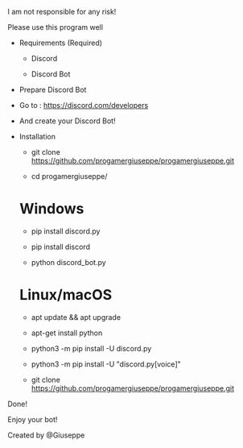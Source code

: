 I am not responsible for any risk!

Please use this program well

- Requirements (Required)

  - Discord

  - Discord Bot

- Prepare Discord Bot

 - Go to : https://discord.com/developers

 - And create your Discord Bot!

- Installation
  
  - git clone https://github.com/progamergiuseppe/progamergiuseppe.git

  - cd progamergiuseppe/
  
   # Windows
  - pip install discord.py

  - pip install discord 

  - python discord_bot.py

  # Linux/macOS
  - apt update && apt upgrade
   
  - apt-get install python
  
  - python3 -m pip install -U discord.py
  
  - python3 -m pip install -U "discord.py[voice]"

  - git clone https://github.com/progamergiuseppe/progamergiuseppe.git

Done!

Enjoy your bot!

Created by @Giuseppe
